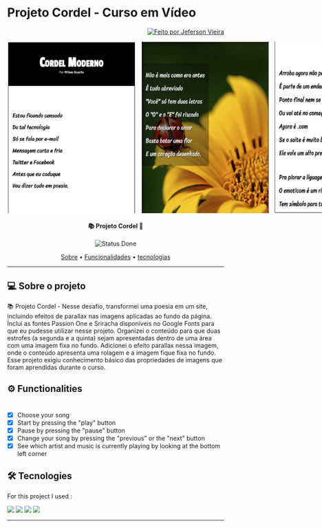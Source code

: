 # Projeto Cordel - Curso em Vídeo

<p align="end">
   <a href="https://Kauanedev/">
    <img alt="Feito por Jeferson Vieira" src="https://img.shields.io/badge/feito-por%20JefersonVieira-000000">
   </a>
</p>

<div style="display: flex; gap: 10px;" >
<img style="width: 300px; height: 400px;" src='./imagens/print_projeto01.png'  alt='Print parte 1 do projeto'>

<img style="width: 300px; height: 400px;" src='./imagens/print_projeto02.png' alt='Print parte 2 do projeto'>

<img style="width: 300px; height: 400px;" src='./imagens/print_projeto03.png' alt='Print parte 3 do projeto'>
</div>

<h4 align="center"> 
📚 Projeto Cordel 📖 
</h4>

<p align="center">
	 <img alt="Status Done" src="https://img.shields.io/badge/STATUS-CONCLU%C3%8DDO-brightgreen">
</p>

<p align="center">
 <a href="#sobre">Sobre</a> •
 <a href="#funcionalidades">Funcionalidades</a> •
 <a href="#tecnologias">tecnologias</a>  
</p>
<hr/>

## 💻 Sobre o projeto

<p id='about'>
📚 Projeto Cordel - Nesse desafio, transformei uma
poesia em um site, incluindo efeitos de
parallax nas imagens aplicadas ao fundo
da página. Ínclui as fontes Passion One
e Sriracha disponíveis no Google Fonts
para que eu pudesse utilizar nesse projeto.
Organizei o conteúdo para que duas
estrofes (a segunda e a quinta) sejam
apresentadas dentro de uma área com
uma imagem fixa no fundo. Adicionei o
efeito parallax nessa imagem, onde o
conteúdo apresenta uma rolagem e a
imagem fique fixa no fundo.
Esse projeto exigiu conhecimento
básico das propriedades de imagens que
foram aprendidas durante o curso.
</p>

## ⚙️ Functionalities

<h1 id=functionalities></h1>
                         
- [x] Choose your song <br/>
- [x] Start by pressing the "play" button<br/>
- [x] Pause by pressing the "pause" button<br/>
- [x] Change your song by pressing the "previous" or the "next" button<br/>
- [x] See which artist and music is currently playing by looking at the bottom left corner<br/>

## 🛠 Tecnologies

<p id="tecnologies">
For this project I used :	
</p>

<img src='https://img.shields.io/badge/React-20232A?style=for-the-badge&logo=react&logoColor=61DAFB'>
<img src = "https://img.shields.io/badge/JavaScript-323330?style=for-the-badge&logo=javascript&logoColor=F7DF1E"/>	
<img src='https://img.shields.io/badge/CSS3-1572B6?style=for-the-badge&logo=css3&logoColor=white'>
<img src= "https://img.shields.io/badge/HTML5-E34F26?style=for-the-badge&logo=html5&logoColor=white"/>

<hr>
